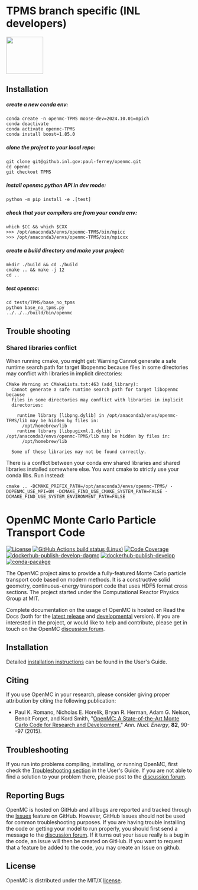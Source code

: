 # TPMS branch specific (INL developers)

<img src="https://media1.tenor.com/m/98dCgWDs4rsAAAAC/epic-sax-guy-sax.gif" width="100px" align="center">

## Installation

##### create a new conda env:
```
conda create -n openmc-TPMS moose-dev=2024.10.01=mpich
conda deactivate
conda activate openmc-TPMS
conda install boost=1.85.0
```
##### clone the project to your local repo:
```
git clone git@github.inl.gov:paul-ferney/openmc.git
cd openmc
git checkout TPMS
```
##### install openmc python API in dev mode:
```
python -m pip install -e .[test]
```
##### check that your compilers are from your conda env:
```
which $CC && which $CXX
>>> /opt/anaconda3/envs/openmc-TPMS/bin/mpicc
>>> /opt/anaconda3/envs/openmc-TPMS/bin/mpicxx
```
##### create a build directory and make your project:
```
mkdir ./build && cd ./build
cmake .. && make -j 12
cd ..
```
##### test openmc:
```
cd tests/TPMS/base_no_tpms
python base_no_tpms.py
../../../build/bin/openmc
```

## Trouble shooting
### Shared libraries conflict
When running cmake, you might get: 
Warning Cannot generate a safe runtime search path for target libopenmc because files in some directories may conflict with libraries in implicit directories:
```
CMake Warning at CMakeLists.txt:463 (add_library):
  Cannot generate a safe runtime search path for target libopenmc because
  files in some directories may conflict with libraries in implicit
  directories:

    runtime library [libpng.dylib] in /opt/anaconda3/envs/openmc-TPMS/lib may be hidden by files in:
      /opt/homebrew/lib
    runtime library [libpugixml.1.dylib] in /opt/anaconda3/envs/openmc-TPMS/lib may be hidden by files in:
      /opt/homebrew/lib

  Some of these libraries may not be found correctly.
```
There is a conflict between your conda env shared libraries and shared libraries installed somewhere else. You want cmake to strictly use your conda libs. Run instead:
```
cmake .. -DCMAKE_PREFIX_PATH=/opt/anaconda3/envs/openmc-TPMS/ -DOPENMC_USE_MPI=ON -DCMAKE_FIND_USE_CMAKE_SYSTEM_PATH=FALSE -DCMAKE_FIND_USE_SYSTEM_ENVIRONMENT_PATH=FALSE 
```

# OpenMC Monte Carlo Particle Transport Code

[![License](https://img.shields.io/badge/license-MIT-green)](https://docs.openmc.org/en/latest/license.html)
[![GitHub Actions build status (Linux)](https://github.com/openmc-dev/openmc/actions/workflows/ci.yml/badge.svg?branch=develop)](https://github.com/openmc-dev/openmc/actions/workflows/ci.yml)
[![Code Coverage](https://coveralls.io/repos/github/openmc-dev/openmc/badge.svg?branch=develop)](https://coveralls.io/github/openmc-dev/openmc?branch=develop)
[![dockerhub-publish-develop-dagmc](https://github.com/openmc-dev/openmc/workflows/dockerhub-publish-develop-dagmc/badge.svg)](https://github.com/openmc-dev/openmc/actions?query=workflow%3Adockerhub-publish-develop-dagmc)
[![dockerhub-publish-develop](https://github.com/openmc-dev/openmc/workflows/dockerhub-publish-develop/badge.svg)](https://github.com/openmc-dev/openmc/actions?query=workflow%3Adockerhub-publish-develop)
[![conda-pacakge](https://anaconda.org/conda-forge/openmc/badges/version.svg)](https://anaconda.org/conda-forge/openmc)

The OpenMC project aims to provide a fully-featured Monte Carlo particle
transport code based on modern methods. It is a constructive solid geometry,
continuous-energy transport code that uses HDF5 format cross sections. The
project started under the Computational Reactor Physics Group at MIT.

Complete documentation on the usage of OpenMC is hosted on Read the Docs (both
for the [latest release](https://docs.openmc.org/en/stable/) and
[developmental](https://docs.openmc.org/en/latest/) version). If you are
interested in the project, or would like to help and contribute, please get in
touch on the OpenMC [discussion forum](https://openmc.discourse.group/).

## Installation

Detailed [installation
instructions](https://docs.openmc.org/en/stable/usersguide/install.html)
can be found in the User's Guide.

## Citing

If you use OpenMC in your research, please consider giving proper attribution by
citing the following publication:

- Paul K. Romano, Nicholas E. Horelik, Bryan R. Herman, Adam G. Nelson, Benoit
  Forget, and Kord Smith, "[OpenMC: A State-of-the-Art Monte Carlo Code for
  Research and Development](https://doi.org/10.1016/j.anucene.2014.07.048),"
  *Ann. Nucl. Energy*, **82**, 90--97 (2015).

## Troubleshooting

If you run into problems compiling, installing, or running OpenMC, first check
the [Troubleshooting
section](https://docs.openmc.org/en/stable/usersguide/troubleshoot.html) in the
User's Guide. If you are not able to find a solution to your problem there,
please post to the [discussion forum](https://openmc.discourse.group/).

## Reporting Bugs

OpenMC is hosted on GitHub and all bugs are reported and tracked through the
[Issues](https://github.com/openmc-dev/openmc/issues) feature on GitHub.
However, GitHub Issues should not be used for common troubleshooting purposes.
If you are having trouble installing the code or getting your model to run
properly, you should first send a message to the [discussion
forum](https://openmc.discourse.group/). If it turns out your issue really is a
bug in the code, an issue will then be created on GitHub. If you want to request
that a feature be added to the code, you may create an Issue on github.

## License

OpenMC is distributed under the MIT/X
[license](https://docs.openmc.org/en/stable/license.html).
